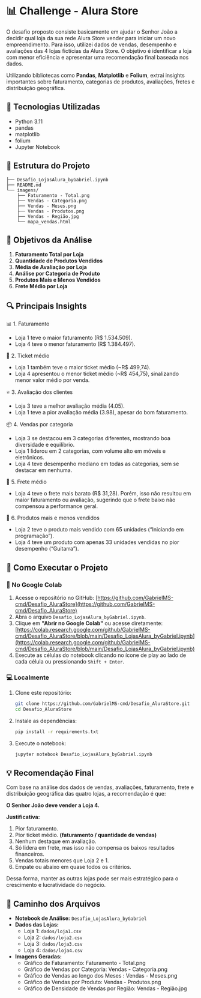 
# 📊 Challenge - Alura Store

O desafio proposto consiste basicamente em ajudar o Senhor João a decidir qual loja da sua rede Alura Store vender para iniciar um novo empreendimento. Para isso, utilizei dados de vendas, desempenho e avaliações das 4 lojas fictícias da Alura Store. O objetivo é identificar a loja com menor eficiência e apresentar uma recomendação final baseada nos dados.

Utilizando bibliotecas como **Pandas**, **Matplotlib** e **Folium**, extrai insights importantes sobre faturamento, categorias de produtos, avaliações, fretes e distribuição geográfica.

## 🧰 Tecnologias Utilizadas

- Python 3.11
- pandas
- matplotlib
- folium
- Jupyter Notebook

## 📁 Estrutura do Projeto

```
├── Desafio_LojasAlura_byGabriel.ipynb
├── README.md
└── imagens/
    ├── Faturamento - Total.png
    ├── Vendas - Categoria.png
    ├── Vendas - Meses.png
    ├── Vendas - Produtos.png
    ├── Vendas - Região.jpg
    └── mapa_vendas.html
```

## 📌 Objetivos da Análise

1. **Faturamento Total por Loja**
2. **Quantidade de Produtos Vendidos**
3. **Média de Avaliação por Loja**
4. **Análise por Categoria de Produto**
5. **Produtos Mais e Menos Vendidos**
6. **Frete Médio por Loja**

## 🔍 Principais Insights

📊 1. Faturamento
- Loja 1 teve o maior faturamento (R$ 1.534.509).
- Loja 4 teve o menor faturamento (R$ 1.384.497).

💸 2. Ticket médio
- Loja 1 também teve o maior ticket médio (~R$ 499,74).
- Loja 4 apresentou o menor ticket médio (~R$ 454,75), sinalizando menor valor médio por venda.

⭐ 3. Avaliação dos clientes
- Loja 3 teve a melhor avaliação média (4.05).
- Loja 1 teve a pior avaliação média (3.98), apesar do bom faturamento.

📦 4. Vendas por categoria
- Loja 3 se destacou em 3 categorias diferentes, mostrando boa diversidade e equilíbrio.
- Loja 1 liderou em 2 categorias, com volume alto em móveis e eletrônicos.
- Loja 4 teve desempenho mediano em todas as categorias, sem se destacar em nenhuma.

🚚 5. Frete médio
- Loja 4 teve o frete mais barato (R$ 31,28).
Porém, isso não resultou em maior faturamento ou avaliação, sugerindo que o frete baixo não compensou a performance geral.

🛒 6. Produtos mais e menos vendidos
- Loja 2 teve o produto mais vendido com 65 unidades (“Iniciando em programação”).
- Loja 4 teve um produto com apenas 33 unidades vendidas no pior desempenho (“Guitarra”).


## 🤔 Como Executar o Projeto

### 🧪 No Google Colab

1. Acesse o repositório no GitHub: [https://github.com/GabrielMS-cmd/Desafio_AluraStore](https://github.com/GabrielMS-cmd/Desafio_AluraStore)
2. Abra o arquivo `Desafio_LojasAlura_byGabriel.ipynb`.
3. Clique em **"Abrir no Google Colab"** ou acesse diretamente: [https://colab.research.google.com/github/GabrielMS-cmd/Desafio_AluraStore/blob/main/Desafio_LojasAlura_byGabriel.ipynb](https://colab.research.google.com/github/GabrielMS-cmd/Desafio_AluraStore/blob/main/Desafio_LojasAlura_byGabriel.ipynb)
4. Execute as células do notebook clicando no ícone de play ao lado de cada célula ou pressionando `Shift + Enter`.

### 💻 Localmente

1. Clone este repositório:
   ```bash
   git clone https://github.com/GabrielMS-cmd/Desafio_AluraStore.git
   cd Desafio_AluraStore
   ```
2. Instale as dependências:
   ```bash
   pip install -r requirements.txt
   ```
3. Execute o notebook:
   ```bash
   jupyter notebook Desafio_LojasAlura_byGabriel.ipynb
   ```

## 💡 Recomendação Final

Com base na análise dos dados de vendas, avaliações, faturamento, frete e distribuição geográfica das quatro lojas, a recomendação é que:

**O Senhor João deve vender a Loja 4.**

**Justificativa:**

1. Pior faturamento.
2. Pior ticket médio. **(faturamento / quantidade de vendas)**
3. Nenhum destaque em avaliação.
4. Só lidera em frete, mas isso não compensa os baixos resultados financeiros.
5. Vendas totais menores que Loja 2 e 1.
6. Empate ou abaixo em quase todos os critérios.



Dessa forma, manter as outras lojas pode ser mais estratégico para o crescimento e lucratividade do negócio.

## 📌 Caminho dos Arquivos

- **Notebook de Análise:** `Desafio_LojasAlura_byGabriel`
- **Dados das Lojas:**
  - Loja 1: `dados/loja1.csv`
  - Loja 2: `dados/loja2.csv`
  - Loja 3: `dados/loja3.csv`
  - Loja 4: `dados/loja4.csv`
- **Imagens Geradas:**
  - Gráfico de Faturamento: Faturamento - Total.png
  - Gráfico de Vendas por Categoria: Vendas - Categoria.png
  - Gráfico de Vendas ao longo dos Meses : Vendas - Meses.png
  - Gráfico de Vendas por Produto: Vendas - Produtos.png
  - Gráfico de Densidade de Vendas por Região: Vendas - Região.jpg

